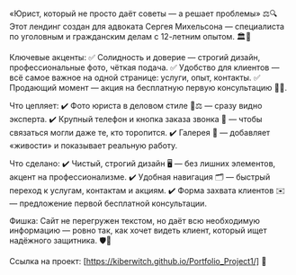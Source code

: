 «Юрист, который не просто даёт советы — а решает проблемы» ⚖️🔍
Этот лендинг создан для адвоката Сергея Михельсона — специалиста по уголовным и гражданским делам с 12-летним опытом. 🏛️💼

Ключевые акценты:
✅ Солидность и доверие — строгий дизайн, профессиональные фото, чёткая подача.
✅ Удобство для клиентов — всё самое важное на одной странице: услуги, опыт, контакты.
✅ Продающий момент — акция на бесплатную первую консультацию 🎁📞.

Что цепляет:
✔️ Фото юриста в деловом стиле 👨⚖️ — сразу видно эксперта.
✔️ Крупный телефон и кнопка заказа звонка 📲 — чтобы связаться могли даже те, кто торопится.
✔️ Галерея 📸 — добавляет «живости» и показывает реальную работу.

Что сделано:
✔️ Чистый, строгий дизайн 🖥️ — без лишних элементов, акцент на профессионализме.
✔️ Удобная навигация 🗂️ — быстрый переход к услугам, контактам и акциям.
✔️ Форма захвата клиентов ✉️ — предложение первой бесплатной консультации.

Фишка:
Сайт не перегружен текстом, но даёт всю необходимую информацию — ровно так, как хочет видеть клиент, который ищет надёжного защитника. 🛡️👊

Ссылка на проект: [https://kiberwitch.github.io/Portfolio_Project1/] 🔗
